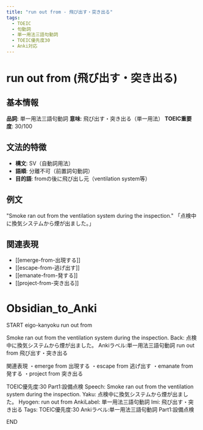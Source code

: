 ```yaml
---
title: "run out from - 飛び出す・突き出る"
tags:
  - TOEIC
  - 句動詞
  - 単一用法三語句動詞
  - TOEIC優先度30
  - Anki対応
---
```


# run out from (飛び出す・突き出る)

## 基本情報
**品詞**: 単一用法三語句動詞
**意味**: 飛び出す・突き出る（単一用法）
**TOEIC重要度**: 30/100

## 文法的特徴
- **構文**: SV（自動詞用法）
- **語順**: 分離不可（前置詞句動詞）
- **目的語**: fromの後に飛び出し元（ventilation system等）

## 例文
"Smoke ran out from the ventilation system during the inspection."
「点検中に換気システムから煙が出ました。」

## 関連表現
- [[emerge-from-出現する]]
- [[escape-from-逃げ出す]]
- [[emanate-from-発する]]
- [[project-from-突き出る]]

# Obsidian_to_Anki
START
eigo-kanyoku
run out from

Smoke ran out from the ventilation system during the inspection.
Back: 
点検中に換気システムから煙が出ました。
Ankiラベル:単一用法三語句動詞
run out from
飛び出す・突き出る

関連表現
・emerge from 出現する
・escape from 逃げ出す
・emanate from 発する
・project from 突き出る

TOEIC優先度:30
Part1:設備点検
Speech: Smoke ran out from the ventilation system during the inspection.
Yaku: 点検中に換気システムから煙が出ました。
Hyogen: run out from
AnkiLabel: 単一用法三語句動詞
Imi: 飛び出す・突き出る
Tags: TOEIC優先度:30 Ankiラベル:単一用法三語句動詞 Part1:設備点検
<!--ID: 1753030707950-->
END 